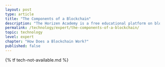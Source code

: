 ```yaml
---
layout: post
type: article
title: "The Components of a Blockchain"
description: "The Horizen Academy is a free educational platform on blockchain technology, cryptocurrency, and privacy. This chapter is is not available yet. We add content frequently, sign up for our newsletter for notifications when it's released."
permalink: /technology/expert/the-components-of-a-blockchain/
topic: technology
level: expert
chapter: "How Does a Blockchain Work?"
published: false
---
```


{% tf tech-not-available.md %}
